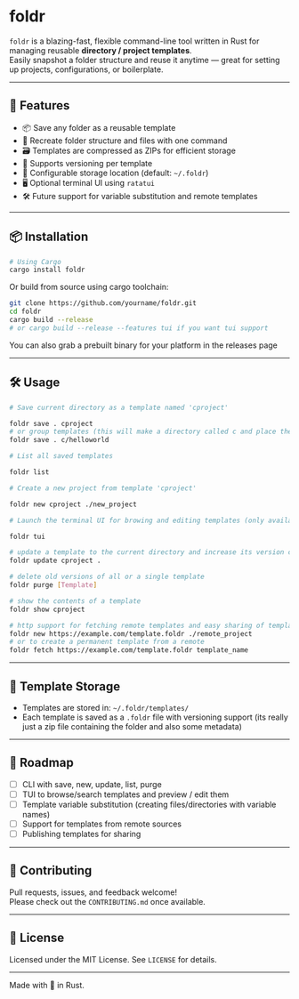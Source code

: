 # foldr

`foldr` is a blazing-fast, flexible command-line tool written in Rust for managing reusable **directory / project templates**.  
Easily snapshot a folder structure and reuse it anytime — great for setting up projects, configurations, or boilerplate.

---

## 🚀 Features

- 📦 Save any folder as a reusable template  
- 🧱 Recreate folder structure and files with one command  
- 🗃️ Templates are compressed as ZIPs for efficient storage  
- 🧭 Supports versioning per template  
- 🔧 Configurable storage location (default: `~/.foldr`)  
- 🖥️ Optional terminal UI using `ratatui`  
- 🛠️ Future support for variable substitution and remote templates  

---

## 📦 Installation



```bash
# Using Cargo
cargo install foldr
```






Or build from source using cargo toolchain:

```bash
git clone https://github.com/yourname/foldr.git
cd foldr
cargo build --release 
# or cargo build --release --features tui if you want tui support
```

You can also grab a prebuilt binary for your platform in the releases page

---

## 🛠️ Usage

```bash
# Save current directory as a template named 'cproject'

foldr save . cproject
# or group templates (this will make a directory called c and place the template in it)
foldr save . c/helloworld

# List all saved templates

foldr list

# Create a new project from template 'cproject'

foldr new cproject ./new_project

# Launch the terminal UI for browing and editing templates (only available when using the tui feature flag or from a prebuilt binary)

foldr tui

# update a template to the current directory and increase its version counter
foldr update cproject . 

# delete old versions of all or a single template
foldr purge [Template]

# show the contents of a template 
foldr show cproject

# http support for fetching remote templates and easy sharing of templates
foldr new https://example.com/template.foldr ./remote_project
# or to create a permanent template from a remote
foldr fetch https://example.com/template.foldr template_name
```



---

## 📁 Template Storage

- Templates are stored in: `~/.foldr/templates/`
- Each template is saved as a `.foldr` file with versioning support (its really just a zip file containing the folder and also some metadata)

---

## 🔮 Roadmap

- [ ] CLI with save, new, update, list, purge  
- [ ] TUI to browse/search templates and preview / edit them
- [ ] Template variable substitution (creating files/directories with variable names)
- [ ] Support for templates from remote sources  
- [ ] Publishing templates for sharing  

---

## 🤝 Contributing

Pull requests, issues, and feedback welcome!  
Please check out the `CONTRIBUTING.md` once available.

---

## 📄 License

Licensed under the MIT License. See `LICENSE` for details.

---

Made with 💙 in Rust.
